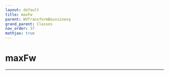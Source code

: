 ```yaml
---
layout: default
title: maxFw
parent: WVTransformBoussinesq
grand_parent: Classes
nav_order: 37
mathjax: true
---
```


#  maxFw




---

